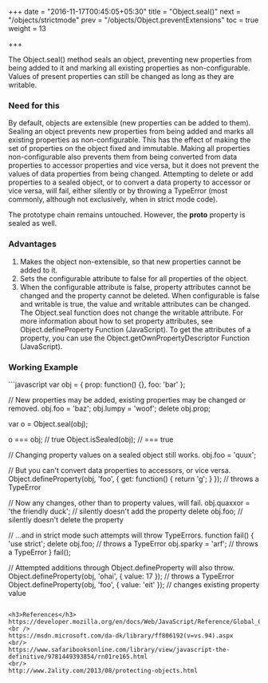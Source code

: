 +++
date = "2016-11-17T00:45:05+05:30"
title = "Object.seal()"
next = "/objects/strictmode"
prev = "/objects/Object.preventExtensions"
toc = true
weight = 13

+++

The Object.seal() method seals an object, preventing new properties from being added to it and marking all existing properties as non-configurable. Values of present properties can still be changed as long as they are writable.

<h3>Need for this</h3>
By default, objects are extensible (new properties can be added to them). Sealing an object prevents new properties from being added and marks all existing properties as non-configurable. This has the effect of making the set of properties on the object fixed and immutable. Making all properties non-configurable also prevents them from being converted from data properties to accessor properties and vice versa, but it does not prevent the values of data properties from being changed. Attempting to delete or add properties to a sealed object, or to convert a data property to accessor or vice versa, will fail, either silently or by throwing a TypeError (most commonly, although not exclusively, when in strict mode code).

The prototype chain remains untouched. However, the __proto__  property is sealed as well.

<h3>Advantages</h3>
<ol>
  <li>Makes the object non-extensible, so that new properties cannot be added to it.</li>
  <li>Sets the configurable attribute to false for all properties of the object.</li>
  <li>When the configurable attribute is false, property attributes cannot be changed and the property cannot be deleted. When configurable is false and writable is true, the value and writable attributes can be changed.
The Object.seal function does not change the writable attribute.
For more information about how to set property attributes, see Object.defineProperty Function (JavaScript). To get the attributes of a property, you can use the Object.getOwnPropertyDescriptor Function (JavaScript).</li>
</ol>

<h3>Working Example</h3>
```javascript
var obj = {
  prop: function() {},
  foo: 'bar'
};

// New properties may be added, existing properties may be changed or removed.
obj.foo = 'baz';
obj.lumpy = 'woof';
delete obj.prop;

var o = Object.seal(obj);

o === obj; // true
Object.isSealed(obj); // === true

// Changing property values on a sealed object still works.
obj.foo = 'quux';

// But you can't convert data properties to accessors, or vice versa.
Object.defineProperty(obj, 'foo', { get: function() { return 'g'; } }); // throws a TypeError

// Now any changes, other than to property values, will fail.
obj.quaxxor = 'the friendly duck'; // silently doesn't add the property
delete obj.foo; // silently doesn't delete the property

// ...and in strict mode such attempts will throw TypeErrors.
function fail() {
  'use strict';
  delete obj.foo; // throws a TypeError
  obj.sparky = 'arf'; // throws a TypeError
}
fail();

// Attempted additions through Object.defineProperty will also throw.
Object.defineProperty(obj, 'ohai', { value: 17 }); // throws a TypeError
Object.defineProperty(obj, 'foo', { value: 'eit' }); // changes existing property value
```

<h3>References</h3>
https://developer.mozilla.org/en/docs/Web/JavaScript/Reference/Global_Objects/Object/seal
<br />
https://msdn.microsoft.com/da-dk/library/ff806192(v=vs.94).aspx
<br/>
https://www.safaribooksonline.com/library/view/javascript-the-definitive/9781449393854/rn01re165.html
<br/>
http://www.2ality.com/2013/08/protecting-objects.html
